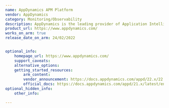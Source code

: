 ```yaml
---
name: AppDynamics APM Platform
vendor: AppDynamics 
category: Monitoring/Observability
description: AppDynamics is the leading provider of Application Intelligence for modern application architectures, operating in distributed, dynamic and agile environments.
product_url: https://www.appdynamics.com/
works_on_arm: true
release_date_on_arm: 24/02/2022


optional_info:
    homepage_url: https://www.appdynamics.com/
    support_caveats:
    alternative_options:
    getting_started_resources:
        arm_content: 
        vendor_announcement: https://docs.appdynamics.com/appd/22.x/22.2/ja/product-and-release-announcements/past-releases/past-agent-releases#PastAgentReleases-Version22.2.0-February24,2022.1
        official_docs: https://docs.appdynamics.com/appd/21.x/latest/en/appdynamics-essentials/getting-started
optional_hidden_info:
    other_info: 

---
```

